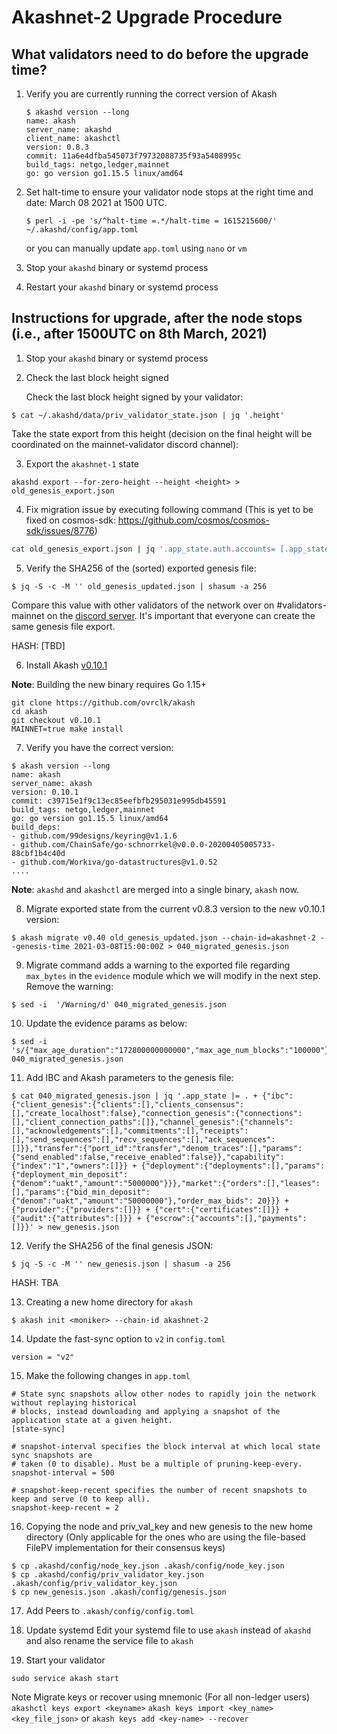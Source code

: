 # Akashnet-2 Upgrade Procedure

## What validators need to do before the upgrade time?
1. Verify you are currently running the correct version of Akash
    ```
    $ akashd version --long
    name: akash
    server_name: akashd
    client_name: akashctl
    version: 0.8.3
    commit: 11a6e4dfba545073f79732088735f93a5408995c
    build_tags: netgo,ledger,mainnet
    go: go version go1.15.5 linux/amd64
    ```
    
2. Set halt-time to ensure your validator node stops at the right time and date: March 08 2021 at 1500 UTC.
    ```
   $ perl -i -pe 's/^halt-time =.*/halt-time = 1615215600/' ~/.akashd/config/app.toml
    ```
    or you can manually update `app.toml` using `nano` or `vm`
    
3. Stop your `akashd` binary or systemd process
 
4. Restart your `akashd` binary or systemd process

## Instructions for upgrade, after the node stops (i.e., after 1500UTC on 8th March, 2021)
1. Stop your `akashd` binary or systemd process
2. Check the last block height signed

    Check the last block height signed by your validator:
```
$ cat ~/.akashd/data/priv_validator_state.json | jq '.height'
```

Take the state export from this height (decision on the final height will be coordinated on the mainnet-validator discord channel):

3. Export the `akashnet-1` state
    
```
akashd export --for-zero-height --height <height> > old_genesis_export.json
```
4. Fix migration issue by executing following command (This is yet to be fixed on cosmos-sdk: https://github.com/cosmos/cosmos-sdk/issues/8776)
```sh
cat old_genesis_export.json | jq '.app_state.auth.accounts= [.app_state.auth.accounts[] | if (.value.public_key!=null and .value.public_key!="") then (.value.public_key.value= (.value.public_key.value | if type=="string" then . else (.threshold = (.threshold| tonumber)) end)) else . end ]' > old_genesis_updated.json
```
5. Verify the SHA256 of the (sorted) exported genesis file:
```
$ jq -S -c -M '' old_genesis_updated.json | shasum -a 256
```
Compare this value with other validators of the network over on #validators-mainnet on the [discord server](https://discord.gg/CuGPqaUW). It's important that everyone can create the same genesis file export.

HASH: [TBD]

6. Install Akash [v0.10.1](https://github.com/ovrclk/akash/releases/tag/v0.10.1)

**Note**: Building the new binary requires Go 1.15+
```
git clone https://github.com/ovrclk/akash
cd akash
git checkout v0.10.1
MAINNET=true make install
```

7. Verify you have the correct version:
```
$ akash version --long
name: akash
server_name: akash
version: 0.10.1
commit: c39715e1f9c13ec85eefbfb295031e995db45591
build_tags: netgo,ledger,mainnet
go: go version go1.15.5 linux/amd64
build_deps:
- github.com/99designs/keyring@v1.1.6
- github.com/ChainSafe/go-schnorrkel@v0.0.0-20200405005733-88cbf1b4c40d
- github.com/Workiva/go-datastructures@v1.0.52
....
```

**Note**: `akashd` and `akashctl` are merged into a single binary, `akash` now.

8.  Migrate exported state from the current v0.8.3 version to the new v0.10.1 version:
```
$ akash migrate v0.40 old_genesis_updated.json --chain-id=akashnet-2 --genesis-time 2021-03-08T15:00:00Z > 040_migrated_genesis.json
```
9. Migrate command adds a warning to the exported file regarding `max_bytes` in the `evidence` module which we will modify in the next step. Remove the warning:
```
$ sed -i  '/Warning/d' 040_migrated_genesis.json
```

10. Update the evidence params as below:
```
$ sed -i 's/{"max_age_duration":"172800000000000","max_age_num_blocks":"100000"}/{"max_age_duration":"172800000000000","max_age_num_blocks":"100000","max_bytes":"1048576"}/g' 040_migrated_genesis.json
```

11. Add IBC and Akash parameters to the genesis file:
```
$ cat 040_migrated_genesis.json | jq '.app_state |= . + {"ibc":{"client_genesis":{"clients":[],"clients_consensus":[],"create_localhost":false},"connection_genesis":{"connections":[],"client_connection_paths":[]},"channel_genesis":{"channels":[],"acknowledgements":[],"commitments":[],"receipts":[],"send_sequences":[],"recv_sequences":[],"ack_sequences":[]}},"transfer":{"port_id":"transfer","denom_traces":[],"params":{"send_enabled":false,"receive_enabled":false}},"capability":{"index":"1","owners":[]}} + {"deployment":{"deployments":[],"params":{"deployment_min_deposit":{"denom":"uakt","amount":"5000000"}}},"market":{"orders":[],"leases":[],"params":{"bid_min_deposit":{"denom":"uakt","amount":"50000000"},"order_max_bids": 20}}} + {"provider":{"providers":[]}} + {"cert":{"certificates":[]}} + {"audit":{"attributes":[]}} + {"escrow":{"accounts":[],"payments":[]}}' > new_genesis.json
```
12. Verify the SHA256 of the final genesis JSON:
```
$ jq -S -c -M '' new_genesis.json | shasum -a 256
```
HASH: TBA

13. Creating a new home directory for `akash`
```
$ akash init <moniker> --chain-id akashnet-2 
```

14. Update the fast-sync option to `v2` in `config.toml`
```
version = "v2"
```
15. Make the following changes in `app.toml`
```
# State sync snapshots allow other nodes to rapidly join the network without replaying historical
# blocks, instead downloading and applying a snapshot of the application state at a given height.
[state-sync]

# snapshot-interval specifies the block interval at which local state sync snapshots are
# taken (0 to disable). Must be a multiple of pruning-keep-every.
snapshot-interval = 500

# snapshot-keep-recent specifies the number of recent snapshots to keep and serve (0 to keep all).
snapshot-keep-recent = 2
```
16. Copying the node and priv_val_key and new genesis to the new home directory (Only applicable for the ones who are using the file-based FilePV implementation for their consensus keys)
```
$ cp .akashd/config/node_key.json .akash/config/node_key.json
$ cp .akashd/config/priv_validator_key.json .akash/config/priv_validator_key.json
$ cp new_genesis.json .akash/config/genesis.json
```
17. Add Peers to `.akash/config/config.toml`


18. Update systemd
Edit your systemd file  to use `akash` instead of `akashd` and also rename the service file to `akash`

19. Start your validator
```
sudo service akash start
```

Note Migrate keys or recover using mnemonic (For all non-ledger users)
`akashctl keys export <keyname>`
`akash keys import <key_name> <key_file_json>`
or
`akash keys add <key-name> --recover`
